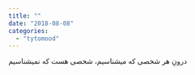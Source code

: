 ```yaml
---
title: ""
date: "2018-08-08"
categories: 
  - "tytomood"
---
```


درونِ هر شخصی که میشناسیم، شخصی هست که نمیشناسیم
